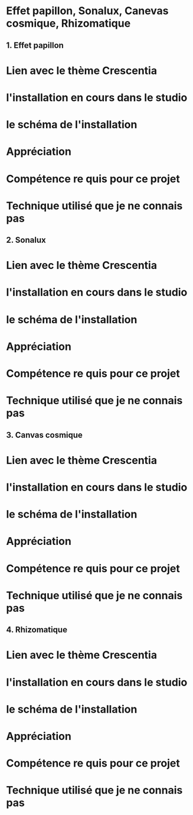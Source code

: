 # Effet papillon, Sonalux, Canevas cosmique, Rhizomatique

## 1. Effet papillon
# Lien avec le thème Crescentia
# l'installation en cours dans le studio
# le schéma de l'installation
# Appréciation
# Compétence re quis pour ce projet
# Technique utilisé que je ne connais pas


## 2. Sonalux
# Lien avec le thème Crescentia
# l'installation en cours dans le studio
# le schéma de l'installation
# Appréciation
# Compétence re quis pour ce projet
# Technique utilisé que je ne connais pas


## 3. Canvas cosmique
# Lien avec le thème Crescentia
# l'installation en cours dans le studio
# le schéma de l'installation
# Appréciation
# Compétence re quis pour ce projet
# Technique utilisé que je ne connais pas


## 4. Rhizomatique
# Lien avec le thème Crescentia
# l'installation en cours dans le studio
# le schéma de l'installation
# Appréciation
# Compétence re quis pour ce projet
# Technique utilisé que je ne connais pas


